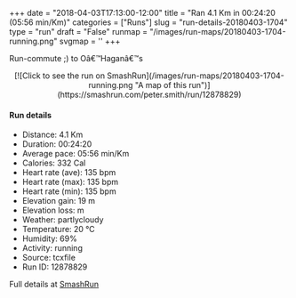 +++
date = "2018-04-03T17:13:00-12:00"
title = "Ran 4.1 Km in 00:24:20 (05:56 min/Km)"
categories = ["Runs"]
slug = "run-details-20180403-1704"
type = "run"
draft = "False"
runmap = "/images/run-maps/20180403-1704-running.png"
svgmap = '<polyline points="10 100, 13 96, 13 95, 17 96, 21 97, 22 97, 27 89, 29 85, 34 80, 37 78, 38 76, 40 75, 41 73, 43 71, 47 69, 50 65, 51 65, 53 62, 57 59, 58 57, 65 51, 66 51, 67 52, 67 53, 67 53, 66 55, 67 55, 66 57, 67 57, 68 59, 71 59, 73 57, 74 56, 78 55, 81 53, 85 51, 89 46, 91 44, 88 42, 87 39, 88 35, 88 34, 86 28, 84 26, 84 26, 86 25, 88 24, 89 21, 88 20, 87 18, 84 15, 75 11, 57 6, 48 4, 40 2, 36 2, 36 2, 34 1, 32 0, 30 0, 28 4, 25 3">'
+++

Run-commute ;) to Oâ€™Haganâ€™s 

<!--more-->

<center>
[![Click to see the run on SmashRun](/images/run-maps/20180403-1704-running.png "A map of this run")](https://smashrun.com/peter.smith/run/12878829)
</center>

#### Run details

* Distance: 4.1 Km
* Duration: 00:24:20
* Average pace: 05:56 min/Km
* Calories: 332 Cal
* Heart rate (ave): 135 bpm
* Heart rate (max): 135 bpm
* Heart rate (min): 135 bpm
* Elevation gain: 19 m
* Elevation loss:  m
* Weather: partlycloudy
* Temperature: 20 &deg;C
* Humidity: 69%
* Activity: running
* Source: tcxfile
* Run ID: 12878829

Full details at [SmashRun](https://smashrun.com/peter.smith/run/12878829)